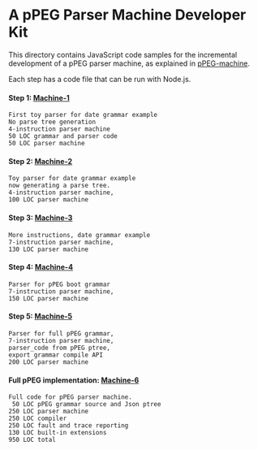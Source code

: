 #   A pPEG Parser Machine Developer Kit

This directory contains JavaScript code samples for the incremental development of a pPEG parser machine, as explained in [pPEG-machine].

Each step has a code file that can be run with Node.js.

####  Step 1:   [Machine-1]

    First toy parser for date grammar example
    No parse tree generation
    4-instruction parser machine
    50 LOC grammar and parser code
    50 LOC parser machine

####  Step 2:     [Machine-2]

    Toy parser for date grammar example
    now generating a parse tree.
    4-instruction parser machine,
    100 LOC parser machine

####  Step 3:     [Machine-3]

    More instructions, date grammar example 
    7-instruction parser machine,
    130 LOC parser machine

####  Step 4:     [Machine-4]

    Parser for pPEG boot grammar
    7-instruction parser machine,
    150 LOC parser machine

####  Step 5:     [Machine-5]

    Parser for full pPEG grammar, 
    7-instruction parser machine,
    parser_code from pPEG ptree,
    export grammar compile API
    200 LOC parser machine        

####  Full pPEG implementation:     [Machine-6]

    Full code for pPEG parser machine.
     50 LOC pPEG grammar source and Json ptree
    250 LOC parser machine
    250 LOC compiler
    250 LOC fault and trace reporting
    130 LOC built-in extensions
    950 LOC total

[pPEG-machine]: https://github.com/pcanz/pPEG/blob/master/docs/pPEG-machine.md

[Machine-1]: https://github.com/pcanz/pPEGjs/blob/master/DeveloperKit/machine-1.js
[Machine-2]: https://github.com/pcanz/pPEGjs/blob/master/DeveloperKit/machine-2.js
[Machine-3]: https://github.com/pcanz/pPEGjs/blob/master/DeveloperKit/machine-3.js
[Machine-4]: https://github.com/pcanz/pPEGjs/blob/master/DeveloperKit/machine-4.js
[Machine-5]: https://github.com/pcanz/pPEGjs/blob/master/DeveloperKit/machine-5.js
[Machine-6]: https://github.com/pcanz/pPEGjs/blob/master/pPEG.mjs